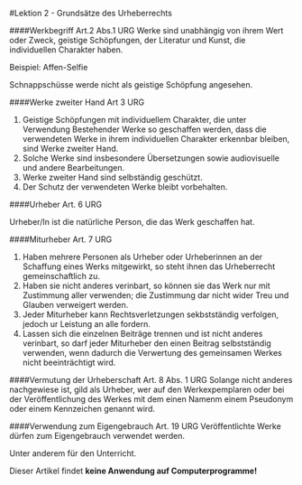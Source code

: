 #Lektion 2 - Grundsätze des Urheberrechts

####Werkbegriff Art.2 Abs.1 URG
Werke sind unabhängig von ihrem Wert oder Zweck, geistige Schöpfungen, der Literatur und Kunst, die individuellen Charakter haben.

Beispiel: Affen-Selfie

Schnappschüsse werde nicht als geistige Schöpfung angesehen.

####Werke zweiter Hand Art 3 URG

1. Geistige Schöpfungen mit individuellem Charakter, die unter Verwendung Bestehender Werke so geschaffen werden, dass die verwendeten Werke in ihrem individuellen Charakter erkennbar bleiben, sind
Werke zweiter Hand.
2. Solche Werke sind insbesondere Übersetzungen sowie audiovisuelle und andere Bearbeitungen.
3. Werke zweiter Hand sind selbständig geschützt.
4. Der Schutz der verwendeten Werke bleibt vorbehalten.

####Urheber Art. 6 URG

Urheber/In ist die natürliche Person, die das Werk geschaffen hat.

####Miturheber Art. 7 URG

1. Haben mehrere Personen als Urheber oder Urheberinnen an der Schaffung eines Werks mitgewirkt, so steht ihnen das Urheberrecht gemeinschaftlich zu.
2. Haben sie nicht anderes verinbart, so können sie das Werk nur mit Zustimmung aller verwenden; die Zustimmung dar nicht wider Treu und Glauben verweigert werden.
3. Jeder Miturheber kann Rechtsverletzungen sekbstständig verfolgen, jedoch ur Leistung an alle fordern.
4. Lassen sich die einzelnen Beiträge trennen und ist nicht anderes verinbart, so darf jeder Miturheber den einen Beitrag selbstständig verwenden, wenn dadurch die Verwertung des gemeinsamen Werkes nicht beeinträchtigt wird.

####Vermutung der Urheberschaft Art. 8 Abs. 1 URG
Solange nicht anderes nachgewiese ist, gild als Urheber, wer auf den Werkexpemplaren oder bei der Veröffentlichung des Werkes mit dem einen Namenm einem Pseudonym oder einem Kennzeichen genannt wird.

####Verwendung zum Eigengebrauch Art. 19 URG
Veröffentlichte Werke dürfen zum Eigengebrauch verwendet werden.

Unter anderem für den Unterricht.

Dieser Artikel findet **keine Anwendung auf Computerprogramme!**